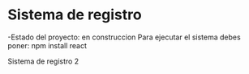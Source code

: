 <h1>Sistema de registro</h1>

-Estado del proyecto: en construccion
Para ejecutar el sistema debes poner:
npm install react

Sistema de registro 2
